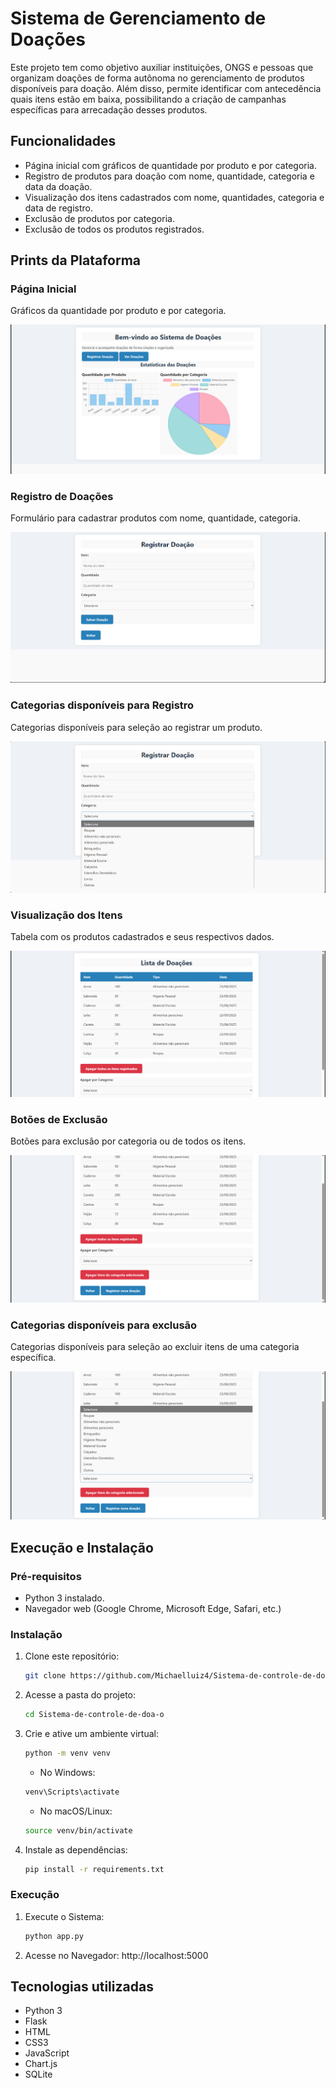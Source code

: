 # Sistema de Gerenciamento de Doações

Este projeto tem como objetivo auxiliar instituições, ONGS e pessoas que
organizam doações de forma autônoma no gerenciamento de produtos
disponíveis para doação. Além disso, permite identificar com antecedência quais
itens estão em baixa, possibilitando a criação de
campanhas específicas para arrecadação desses produtos.

## Funcionalidades
- Página inicial com gráficos de quantidade por produto e por categoria.
- Registro de produtos para doação com nome, quantidade, categoria e data da 
doação.
- Visualização dos itens cadastrados com nome, quantidades, categoria e data de
registro.
- Exclusão de produtos por categoria.
- Exclusão de todos os produtos registrados.

## Prints da Plataforma

### Página Inicial
Gráficos da quantidade por produto e por categoria.

![Página Inicial](img/pagina_inicial.png)

### Registro de Doações
Formulário para cadastrar produtos com nome, quantidade, categoria.

![Registro de Doações](img/registrar_doacao.png)

### Categorias disponíveis para Registro
Categorias disponíveis para seleção ao registrar um produto.

![Categorias disponíveis para Registro](img/categorias_para_registro.png)

### Visualização dos Itens
Tabela com os produtos cadastrados e seus respectivos dados.

![Visualização dos Itens](img/doacoes_registradas.png)

### Botões de Exclusão
Botões para exclusão por categoria ou de todos os itens.

![Botões de Exclusão](img/botoes_de_exclusao.png)

### Categorias disponíveis para exclusão
Categorias disponíveis para seleção ao excluir itens de uma categoria específica.

![Categoria disponíveis para exclusão](img/categorias_de_exclusao.png)

## Execução e Instalação

### Pré-requisitos

- Python 3 instalado.
- Navegador web (Google Chrome, Microsoft Edge, Safari, etc.)

### Instalação

1. Clone este repositório:
    ```bash
    git clone https://github.com/Michaelluiz4/Sistema-de-controle-de-doa-o.git
    ```

2. Acesse a pasta do projeto:
    ```bash
    cd Sistema-de-controle-de-doa-o
    ```

3. Crie e ative um ambiente virtual:
    ```bash
    python -m venv venv
    ```
    - No Windows:
    ```bash
    venv\Scripts\activate
    ```

    - No macOS/Linux:
    ```bash
    source venv/bin/activate
    ```

4. Instale as dependências:
    ```bash
    pip install -r requirements.txt
    ```

### Execução

1. Execute o Sistema:
    ```bash
    python app.py
    ```
    
2. Acesse no Navegador:
http://localhost:5000

## Tecnologias utilizadas
- Python 3
- Flask
- HTML
- CSS3
- JavaScript
- Chart.js
- SQLite